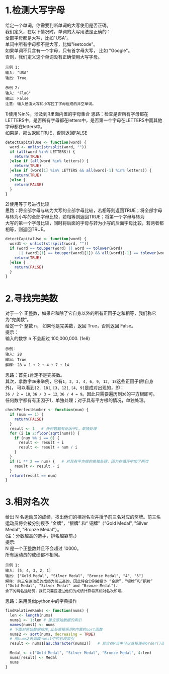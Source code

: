 # 1.检测大写字母  
给定一个单词，你需要判断单词的大写使用是否正确。  
我们定义，在以下情况时，单词的大写用法是正确的：  
全部字母都是大写，比如"USA"。  
单词中所有字母都不是大写，比如"leetcode"。  
如果单词不只含有一个字母，只有首字母大写， 比如 "Google"。    
否则，我们定义这个单词没有正确使用大写字母。  
```
示例 1:
输入: "USA"
输出: True
```
```
示例 2:
输入: "FlaG"
输出: False
注意: 输入是由大写和小写拉丁字母组成的非空单词。
```
1)使用%in%，涉及到R里面内置的字母集合 
思路：检查是否所有字母都在LETTERS中，是否所有字母都在letters中，是否第一个字母在LETTERS中而其他字母都在letters中。  
如果是，那么返回TRUE，否则返回FALSE  
```r
detectCapitalUse <- function(word) {
  word <- unlist(strsplit(word, ""))
  if (all(word %in% LETTERS)) {
    return(TRUE)
  }else if (all(word %in% letters)) {
    return(TRUE)
  }else if (word[1] %in% LETTERS && all(word[-1] %in% letters)) {
    return(TRUE)
  }else {
    return(FALSE)
  }
}
```
2)使用等于号进行比较  
思路：将全部字母与转为大写的全部字母比较，若相等则返回TRUE；将全部字母与转为小写的全部字母比较，若相等则返回TRUE；将第一个字母与转为  
大写的第一个字母比较，同时将后面的字母与转为小写的后面字母比较，若两者都相等，则返回TRUE。  
```r
detectCapitalUse <- function(word) {
  word1 <- unlist(strsplit(word, ""))
  if (word == toupper(word) || word == tolower(word) 
      || (word1[1] == toupper(word1[1]) && all(word1[-1] == tolower(word1[-1])))) {
    return(TRUE)
  }else {
    return(FALSE)
  }
}
```

# 2.寻找完美数  
对于一个 正整数，如果它和除了它自身以外的所有正因子之和相等，我们称它为“完美数”。  
给定一个 整数 n， 如果他是完美数，返回 True，否则返回 False。  
提示：  
输入的数字 n 不会超过 100,000,000. (1e8)  
```
示例：
输入: 28
输出: True
解释: 28 = 1 + 2 + 4 + 7 + 14
```
思路：首先`1`肯定不是完美数。  
其次，拿数字`36`来举例，它有`1, 2, 3, 4, 6, 9, 12, 18`这些正因子(除自身外)， 可以看到`[2, 18]`, `[3, 12]`, `[4, 9]`是成对出现的，即：  
`36 / 2 = 18`, `36 / 3 = 12`, `36 / 4 = 9`。因此只需要遍历到`36`的平方根即可。  
任何数字都有有正因子1，单独处理；对于具有平方根的情况，单独处理。  
```r
checkPerfectNumber <- function(num) {
  if (num == 1) {
    return(FALSE)
  }
  result <- 1   # 任何数都有正因子1，单独处理
  for (i in 2:floor(sqrt(num))) {
    if (num %% i == 0) {
      result <- result + i
      result <- result + num / i
    }
  }
  if (i ** 2 == num) {   # 对具有平方根的单独处理，因为在循环中加了两次
    result <- result - i
  }
  return(result == num)
}
```

# 3.相对名次  
给出 N 名运动员的成绩，找出他们的相对名次并授予前三名对应的奖牌。前三名运动员将会被分别授予 “金牌”，“银牌” 和“ 铜牌”（"Gold Medal", "Silver Medal", "Bronze Medal"）。  
(注：分数越高的选手，排名越靠前。)  
提示:  
N 是一个正整数并且不会超过 10000。  
所有运动员的成绩都不相同。  
```
示例 1:  
输入: [5, 4, 3, 2, 1]  
输出: ["Gold Medal", "Silver Medal", "Bronze Medal", "4", "5"]  
解释: 前三名运动员的成绩为前三高的，因此将会分别被授予 “金牌”，“银牌”和“铜牌” ("Gold Medal", "Silver Medal" and "Bronze Medal").  
余下的两名运动员，我们只需要通过他们的成绩计算将其相对名次即可。  
```
思路：采用类似python中的字典操作  
```r
findRelativeRanks <- function(nums) {
  len <- length(nums)
  nums1 <- 1:len # 建立原始数据的索引
  names(nums1) <- nums
  # 下面对原始数据排序,此处直接采用R内置的sort函数
  nums2 <- sort(nums, decreasing = TRUE)
  # 用nums2去调取nums1中的对应索引
  result <- nums1[as.character(nums2)]   # 其实在R当中可以直接使用order()函数，得到相应的索引  
  
  Medal <- c("Gold Medal", "Silver Medal", "Bronze Medal", 4:len)
  nums[result] <- Medal
  nums
}

```
